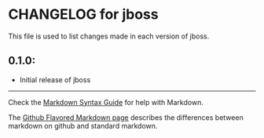 # CHANGELOG for jboss

This file is used to list changes made in each version of jboss.

## 0.1.0:

* Initial release of jboss

- - -
Check the [Markdown Syntax Guide](http://daringfireball.net/projects/markdown/syntax) for help with Markdown.

The [Github Flavored Markdown page](http://github.github.com/github-flavored-markdown/) describes the differences between markdown on github and standard markdown.
